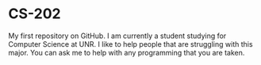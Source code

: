 # CS-202
My first repository on GitHub.
I am currently a student studying for Computer Science at UNR. I like to help people that are struggling with this major. You can ask me to help with any programming that you are taken.

